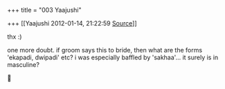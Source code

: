 +++
title = "003 Yaajushi"

+++
[[Yaajushi	2012-01-14, 21:22:59 [Source](https://groups.google.com/g/samskrita/c/8Hv-H-KScAo)]]



thx :)

  

one more doubt. if groom says this to bride, then what are the forms 'ekapadi, dwipadi' etc? i was especially baffled by 'sakhaa'... it surely is in masculine?



